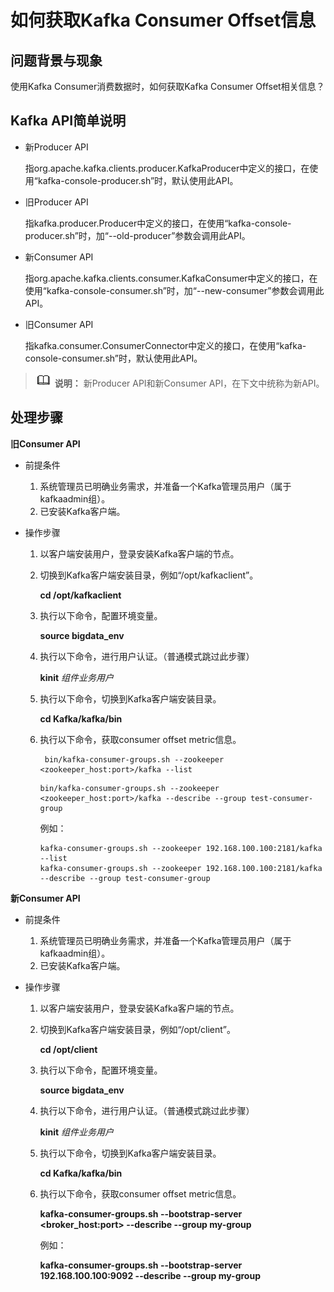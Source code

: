 # 如何获取Kafka Consumer Offset信息<a name="mrs_03_0157"></a>

## 问题背景与现象<a name="zh-cn_topic_0167276386_section4387018310447"></a>

使用Kafka Consumer消费数据时，如何获取Kafka Consumer Offset相关信息？

## Kafka API简单说明<a name="zh-cn_topic_0167276386_section2077588020116"></a>

-   新Producer API

    指org.apache.kafka.clients.producer.KafkaProducer中定义的接口，在使用“kafka-console-producer.sh”时，默认使用此API。

-   旧Producer API

    指kafka.producer.Producer中定义的接口，在使用“kafka-console-producer.sh”时，加“--old-producer”参数会调用此API。

-   新Consumer API

    指org.apache.kafka.clients.consumer.KafkaConsumer中定义的接口，在使用“kafka-console-consumer.sh”时，加“--new-consumer”参数会调用此API。

-   旧Consumer API

    指kafka.consumer.ConsumerConnector中定义的接口，在使用“kafka-console-consumer.sh”时，默认使用此API。


>![](public_sys-resources/icon-note.gif) **说明：** 
>新Producer API和新Consumer API，在下文中统称为新API。

## 处理步骤<a name="zh-cn_topic_0167276386_section40467730202055"></a>

**旧Consumer API**

-   前提条件
    1.  系统管理员已明确业务需求，并准备一个Kafka管理员用户（属于kafkaadmin组）。
    2.  已安装Kafka客户端。

-   操作步骤
    1.  以客户端安装用户，登录安装Kafka客户端的节点。
    2.  切换到Kafka客户端安装目录，例如“/opt/kafkaclient”。

        **cd /opt/kafkaclient**

    3.  执行以下命令，配置环境变量。

        **source bigdata\_env**

    4.  执行以下命令，进行用户认证。（普通模式跳过此步骤）

        **kinit** _组件业务用户_

    5.  执行以下命令，切换到Kafka客户端安装目录。

        **cd Kafka/kafka/bin**

    6.  执行以下命令，获取consumer offset metric信息。

        ```
         bin/kafka-consumer-groups.sh --zookeeper <zookeeper_host:port>/kafka --list 
        ```

        ```
        bin/kafka-consumer-groups.sh --zookeeper <zookeeper_host:port>/kafka --describe --group test-consumer-group
        ```

        例如：

        ```
        kafka-consumer-groups.sh --zookeeper 192.168.100.100:2181/kafka --list 
        kafka-consumer-groups.sh --zookeeper 192.168.100.100:2181/kafka --describe --group test-consumer-group
        ```



**新Consumer API**

-   前提条件
    1.  系统管理员已明确业务需求，并准备一个Kafka管理员用户（属于kafkaadmin组）。
    2.  已安装Kafka客户端。

-   操作步骤
    1.  以客户端安装用户，登录安装Kafka客户端的节点。
    2.  切换到Kafka客户端安装目录，例如“/opt/client”。

        **cd /opt/client**

    3.  执行以下命令，配置环境变量。

        **source bigdata\_env**

    4.  执行以下命令，进行用户认证。（普通模式跳过此步骤）

        **kinit** _组件业务用户_

    5.  执行以下命令，切换到Kafka客户端安装目录。

        **cd Kafka/kafka/bin**

    6.  执行以下命令，获取consumer offset metric信息。

        **kafka-consumer-groups.sh --bootstrap-server <broker\_host:port\> --describe --group my-group**

        例如：

        **kafka-consumer-groups.sh --bootstrap-server 192.168.100.100:9092 --describe --group my-group**



